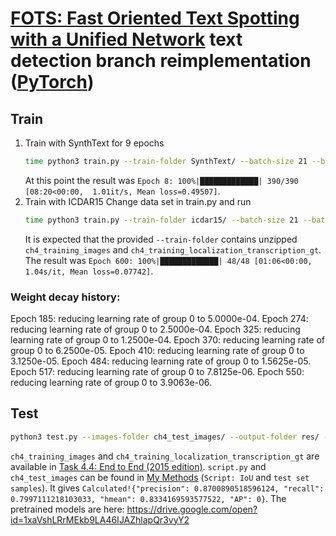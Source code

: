 # [FOTS: Fast Oriented Text Spotting with a Unified Network](https://arxiv.org/abs/1801.01671) text detection branch reimplementation ([PyTorch](https://pytorch.org/))
## Train
1. Train with SynthText for 9 epochs
    ```sh
    time python3 train.py --train-folder SynthText/ --batch-size 21 --batches-before-train 2
    ```
    At this point the result was `Epoch 8: 100%|█████████████| 390/390 [08:20<00:00,  1.01it/s, Mean loss=0.49507]`.
2. Train with ICDAR15
    Change data set in train.py and run
    ```sh
    time python3 train.py --train-folder icdar15/ --batch-size 21 --batches-before-train 2 --continue-training
    ```
    It is expected that the provided `--train-folder` contains unzipped `ch4_training_images` and `ch4_training_localization_transcription_gt`.
    The result was `Epoch 600: 100%|█████████████| 48/48 [01:06<00:00,  1.04s/it, Mean loss=0.07742]`.
### Weight decay history:
Epoch   185: reducing learning rate of group 0 to 5.0000e-04.
Epoch   274: reducing learning rate of group 0 to 2.5000e-04.
Epoch   325: reducing learning rate of group 0 to 1.2500e-04.
Epoch   370: reducing learning rate of group 0 to 6.2500e-05.
Epoch   410: reducing learning rate of group 0 to 3.1250e-05.
Epoch   484: reducing learning rate of group 0 to 1.5625e-05.
Epoch   517: reducing learning rate of group 0 to 7.8125e-06.
Epoch   550: reducing learning rate of group 0 to 3.9063e-06.
## Test
```sh
python3 test.py --images-folder ch4_test_images/ --output-folder res/ --checkpoint epoch_600_checkpoint.pt && zip -jmq runs/u.zip res/* && python2 script.py -g=gt.zip -s=runs/u.zip

```
`ch4_training_images` and `ch4_training_localization_transcription_gt` are available in [Task 4.4: End to End (2015 edition)](http://rrc.cvc.uab.es/?ch=4&com=downloads). `script.py` and `ch4_test_images` can be found in [My Methods](https://rrc.cvc.uab.es/?ch=4&com=mymethods&task=1) (`Script: IoU` and `test set samples`).
It gives `Calculated!{"precision": 0.8700890518596124, "recall": 0.7997111218103033, "hmean": 0.8334169593577522, "AP": 0}`. The pretrained models are here: https://drive.google.com/open?id=1xaVshLRrMEkb9LA46IJAZhlapQr3vyY2
